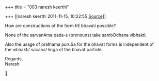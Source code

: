 +++
title = "003 naresh keerthi"

+++
[[naresh keerthi	2011-11-15, 10:22:55 [Source](https://groups.google.com/g/samskrita/c/iZsRvGDNEkI)]]



How are constructions of the form hE bhavati possible?  
  
None of the sarvanAma pada-s (pronouns) take sambOdhana vibhakti.  
  
Also the usage of prathama puruSa for the bhavat forms is independent of the vibhakti/ vacana/ linga of the bhavat particle.  
  
Regards,  
Naresh



